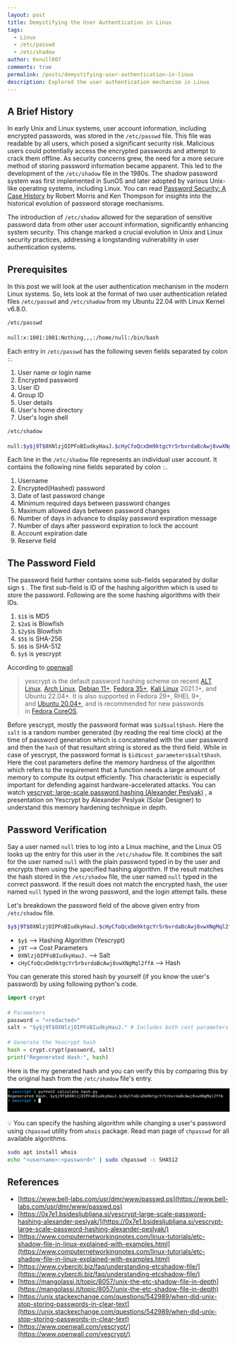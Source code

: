 ```yaml
---
layout: post
title: Demystifying the User Authentication in Linux
tags:
  - Linux
  - /etc/passwd
  - /etc/shadow
author: 0xnull007
comments: true
permalink: /posts/demystifying-user-authentication-in-linux
description: Explored the user authentication mechanism in Linux
---
```


## A Brief History

In early Unix and Linux systems, user account information, including encrypted passwords, was stored in the `/etc/passwd` file. This file was readable by all users, which posed a significant security risk. Malicious users could potentially access the encrypted passwords and attempt to crack them offline. As security concerns grew, the need for a more secure method of storing password information became apparent. This led to the development of the `/etc/shadow` file in the 1980s. The shadow password system was first implemented in SunOS and later adopted by various Unix-like operating systems, including Linux. You can read [Password Security: A Case History](https://www.bell-labs.com/usr/dmr/www/passwd.ps) by Robert Morris and Ken Thompson for insights into the historical evolution of password storage mechanisms.

The introduction of `/etc/shadow` allowed for the separation of sensitive password data from other user account information, significantly enhancing system security. This change marked a crucial evolution in Unix and Linux security practices, addressing a longstanding vulnerability in user authentication systems.

## Prerequisites

In this post we will look at the user authentication mechanism in the modern Linux systems. So, lets look at the format of two user authentication related files `/etc/passwd` and   `/etc/shadow`  from my Ubuntu 22.04 with Linux Kernel v6.8.0. 

```bash
/etc/passwd

null:x:1001:1001:Nothing,,,:/home/null:/bin/bash
```

Each entry in `/etc/passwd` has the following seven fields separated by colon `:`.

1. User name or login name
2. Encrypted password
3. User ID
4. Group ID
5. User details
6. User's home directory
7. User's login shell

```bash
/etc/shadow

null:$y$j9T$0XNlzjOIPFoBIudkyHauJ.$cHyCfoQcxDm9ktgcYr5rbvrdaBcAwj8vwXNgMql2ffA:20081:0:99999:7:::
```

Each line in the `/etc/shadow` file represents an individual user account. It contains the following nine fields separated by colon `:`.

1. Username
2. Encrypted(Hashed) password 
3. Date of last password change
4. Minimum required days between password changes
5. Maximum allowed days between password changes
6. Number of days in advance to display password expiration message
7. Number of days after password expiration to lock the account
8. Account expiration date
9. Reserve field

## The Password Field

The password field further contains some sub-fields separated by dollar sign `$` . The first sub-field is ID of the hashing algorithm which is used to store the password. Following are the some hashing algorithms with their IDs.

1. `$1$` is MD5
2. `$2a$` is Blowfish
3. `$2y$`is Blowfish
4. `$5$` is SHA-256
5. `$6$` is SHA-512
6. `$y$` is yescrypt

According to [openwall](https://www.openwall.com/) 

> yescrypt is the default password hashing scheme on recent [ALT Linux](https://en.altlinux.org/), [Arch Linux](https://archlinux.org/news/changes-to-default-password-hashing-algorithm-and-umask-settings/), [Debian 11+](https://www.debian.org/releases/bullseye/amd64/release-notes/ch-information.en.html#pam-default-password), [Fedora 35+](https://fedoraproject.org/wiki/Changes/yescrypt_as_default_hashing_method_for_shadow), [Kali Linux](https://www.kali.org/) 2021.1+, and Ubuntu 22.04+. It is also supported in Fedora 29+, RHEL 9+, and [Ubuntu 20.04+](https://manpages.ubuntu.com/manpages/focal/en/man5/crypt.5.html), and is recommended for new passwords in [Fedora CoreOS](https://docs.fedoraproject.org/en-US/fedora-coreos/authentication/#_using_password_authentication).

Before yescrypt, mostly the password format was `$id$salt$hash`.  Here the `salt` is a random number generated (by reading the real time clock) at the time of password generation which is concatenated with the user password and then the `hash` of that resultant string is stored as the third field. While in case of yescrypt, the password format is `$id$cost_parameters$salt$hash`. Here the cost parameters define the memory hardness of the algorithm which refers to the requirement that a function needs a large amount of memory to compute its output efficiently. This characteristic is especially important for defending against hardware-accelerated attacks. You can watch [yescrypt: large-scale password hashing (Alexander Peslyak)](https://0x7e1.bsidesljubljana.si/yescrypt-large-scale-password-hashing-alexander-peslyak/index.html) , a presentation on Yescrypt by Alexander Peslyak (Solar Designer) to understand this memory hardening technique in depth.

## Password Verification

Say a user named `null` tries to log into a Linux machine, and the Linux OS looks up the entry for this user in the `/etc/shadow` file. It combines the salt for the user named `null` with the plain password typed in by the user and encrypts them using the specified hashing algorithm. If the result matches the hash stored in the `/etc/shadow` file, the user named `null` typed in the correct password. If the result does not match the encrypted hash, the user named `null` typed in the wrong password, and the login attempt fails. these

Let's breakdown the password field of the above given entry from  `/etc/shadow` file.

```bash
$y$j9T$0XNlzjOIPFoBIudkyHauJ.$cHyCfoQcxDm9ktgcYr5rbvrdaBcAwj8vwXNgMql2ffA
```

- `$y$` --> Hashing Algorithm (Yescrypt)
- `j9T` --> Cost Parameters
- `0XNlzjOIPFoBIudkyHauJ.` --> Salt
- `cHyCfoQcxDm9ktgcYr5rbvrdaBcAwj8vwXNgMql2ffA`  --> Hash

You can generate this stored hash by yourself (if you know the user's password) by using following python's code.

```python
import crypt

# Parameters
password = "<redacted>"
salt = "$y$j9T$0XNlzjOIPFoBIudkyHauJ." # Includes both cost parameters and salt

# Generate the Yescrypt hash
hash = crypt.crypt(password, salt)
print("Regenerated Hash:", hash)

```

Here is the my generated hash and you can verify this by comparing this by the original hash from the `/etc/shadow` file's entry.

![hash.png](/assets/images/posts/2024-12-25-Demystifying-User-Authentication-in-Linux/hash.png)

💡 You can specify the hashing algorithm while changing a user's password using `chpasswd` utility from `whois` package. Read man page of `chpasswd` for all available algorithms.

```bash
sudo apt install whois
echo "<username>:<password>" | sudo chpasswd -c SHA512
```

## References

- [https://www.bell-labs.com/usr/dmr/www/passwd.ps](https://www.bell-labs.com/usr/dmr/www/passwd.ps)
- [https://0x7e1.bsidesljubljana.si/yescrypt-large-scale-password-hashing-alexander-peslyak/](https://0x7e1.bsidesljubljana.si/yescrypt-large-scale-password-hashing-alexander-peslyak/)
- [https://www.computernetworkingnotes.com/linux-tutorials/etc-shadow-file-in-linux-explained-with-examples.html](https://www.computernetworkingnotes.com/linux-tutorials/etc-shadow-file-in-linux-explained-with-examples.html)
- [https://www.cyberciti.biz/faq/understanding-etcshadow-file/](https://www.cyberciti.biz/faq/understanding-etcshadow-file/)
- [https://mangolassi.it/topic/8057/unix-the-etc-shadow-file-in-depth](https://mangolassi.it/topic/8057/unix-the-etc-shadow-file-in-depth)
- [https://unix.stackexchange.com/questions/542989/when-did-unix-stop-storing-passwords-in-clear-text](https://unix.stackexchange.com/questions/542989/when-did-unix-stop-storing-passwords-in-clear-text)
- [https://www.openwall.com/yescrypt/](https://www.openwall.com/yescrypt/)
